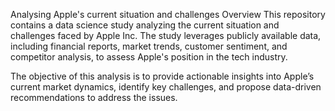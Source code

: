 Analysing Apple's current situation and challenges
Overview
This repository contains a data science study analyzing the current situation and challenges faced by Apple Inc. The study leverages publicly available data, including financial reports, market trends, customer sentiment, and competitor analysis, to assess Apple's position in the tech industry.

The objective of this analysis is to provide actionable insights into Apple’s current market dynamics, identify key challenges, and propose data-driven recommendations to address the issues.


